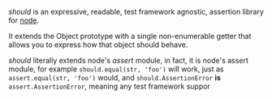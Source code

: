 _should_ is an expressive, readable, test framework agnostic, assertion library for [node](http://nodejs.org).

It extends the Object prototype with a single non-enumerable getter that allows you to express how that object should behave.

_should_ literally extends node's _assert_ module, in fact, it is node's assert module, for example `should.equal(str, 'foo')` will work, just as `assert.equal(str, 'foo')` would, and `should.AssertionError` **is** `assert.AssertionError`, meaning any test framework suppor